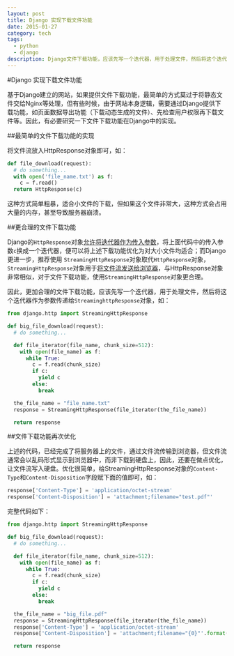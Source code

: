 ```yaml
---
layout: post
title: Django 实现下载文件功能
date: 2015-01-27
category: tech
tags:
  - python
  - django
description: Django文件下载功能，应该先写一个迭代器，用于处理文件，然后将这个迭代器作为参数传递给`StreaminghttpResponse`对象
---
```


#Django 实现下载文件功能

基于Django建立的网站，如果提供文件下载功能，最简单的方式莫过于将静态文件交给Nginx等处理，但有些时候，由于网站本身逻辑，需要通过Django提供下载功能，如页面数据导出功能（下载动态生成的文件）、先检查用户权限再下载文件等。因此，有必要研究一下文件下载功能在Django中的实现。

##最简单的文件下载功能的实现


将文件流放入HttpResponse对象即可，如：

```python
def file_download(request):
  # do something...
  with open('file_name.txt') as f:
    c = f.read()
  return HttpResponse(c)
```


这种方式简单粗暴，适合小文件的下载，但如果这个文件非常大，这种方式会占用大量的内存，甚至导致服务器崩溃。

##更合理的文件下载功能

Django的`HttpResponse`对象[允许将迭代器作为传入参数](https://docs.djangoproject.com/en/dev/ref/request-response/#passing-iterators)，将上面代码中的传入参数`c`换成一个迭代器，便可以将上述下载功能优化为对大小文件均适合；而Django更进一步，推荐使用 `StreamingHttpResponse`对象取代`HttpResponse`对象，`StreamingHttpResponse`对象用于[将文件流发送给浏览器](https://docs.djangoproject.com/en/dev/ref/request-response/#django.http.StreamingHttpResponse)，与HttpResponse对象非常相似，对于文件下载功能，使用`StreamingHttpResponse`对象更合理。

因此，更加合理的文件下载功能，应该先写一个迭代器，用于处理文件，然后将这个迭代器作为参数传递给`StreaminghttpResponse`对象，如：

```python
from django.http import StreamingHttpResponse

def big_file_download(request):
  # do something...

  def file_iterator(file_name, chunk_size=512):
    with open(file_name) as f:
      while True:
        c = f.read(chunk_size)
        if c:
          yield c
        else:
          break

  the_file_name = "file_name.txt"
  response = StreamingHttpResponse(file_iterator(the_file_name))

  return response
```

##文件下载功能再次优化

上述的代码，已经完成了将服务器上的文件，通过文件流传输到浏览器，但文件流通常会以乱码形式显示到浏览器中，而非下载到硬盘上，因此，还要在做点优化，让文件流写入硬盘。优化很简单，给StreamingHttpResponse对象的`Content-Type`和`Content-Disposition`字段赋下面的值即可，如：

```python
response['Content-Type'] = 'application/octet-stream'
response['Content-Disposition'] = 'attachment;filename="test.pdf"'
```

完整代码如下：
```python
from django.http import StreamingHttpResponse

def big_file_download(request):
  # do something...

  def file_iterator(file_name, chunk_size=512):
    with open(file_name) as f:
      while True:
        c = f.read(chunk_size)
        if c:
          yield c
        else:
          break

  the_file_name = "big_file.pdf"
  response = StreamingHttpResponse(file_iterator(the_file_name))
  response['Content-Type'] = 'application/octet-stream'
  response['Content-Disposition'] = 'attachment;filename="{0}"'.format(the_file_name)

  return response
```
